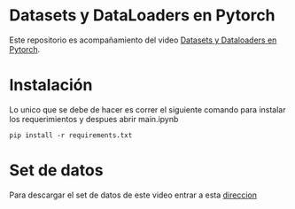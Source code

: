 # Datasets y DataLoaders en Pytorch

Este repositorio es acompañamiento del video [Datasets y Dataloaders en Pytorch](https://youtu.be/5Dw0gUG9uhw).

# Instalación
Lo unico que se debe de hacer es correr el siguiente comando para instalar los requerimientos y despues abrir main.ipynb

```code
pip install -r requirements.txt
```

# Set de datos
Para descargar el set de datos de este video entrar a esta [direccion](https://www.kaggle.com/datasets/puneet6060/intel-image-classification) 